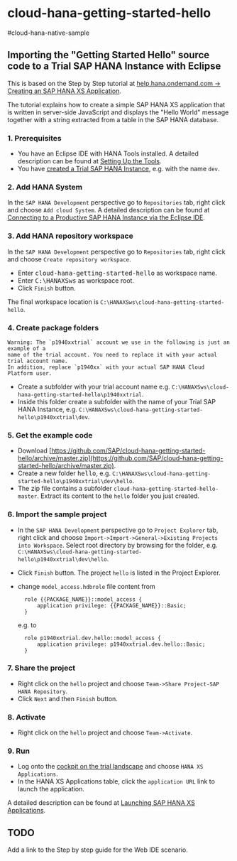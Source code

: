 cloud-hana-getting-started-hello
==============================
 #cloud-hana-native-sample

## Importing the "Getting Started Hello" source code to a Trial SAP HANA Instance with Eclipse

This is based on the Step by Step tutorial at [help.hana.ondemand.com -> Creating an SAP HANA XS Application](https://help.hana.ondemand.com/help/frameset.htm?3762b229a4074fc59ac6a9ee7404f8c9.html).

The tutorial explains how to create a simple SAP HANA XS application that is written in server-side JavaScript and displays the "Hello World" message together with a string extracted from a table in the SAP HANA database.

### 1. Prerequisites   
     
- You have an Eclipse IDE with HANA Tools installed. A detailed description can be found at [Setting Up the Tools](https://help.hana.ondemand.com/help/frameset.htm?b0e351ada628458cb8906f55bcac4755.html).
- You have [created a Trial SAP HANA Instance](https://help.hana.ondemand.com/help/frameset.htm?1a597a4505fc4178acf2232ee0fda081.html), e.g. with the name `dev`.

### 2. Add HANA System

In the `SAP HANA Development` perspective go to `Repositories` tab, right click and choose `Add cloud System`. A detailed description can be found at [Connecting to a Productive SAP HANA Instance via the Eclipse IDE](https://help.hana.ondemand.com/help/frameset.htm?4efc124a0ccc42b3b502ad3a3908d23d.html).

### 3. Add HANA repository workspace
In the `SAP HANA Development` perspective go to `Repositories` tab, right click and choose `Create repository workspace`. 

- Enter <kbd>cloud-hana-getting-started-hello</kbd> as workspace name.
- Enter <kbd>C:\HANAXSws</kbd> as workspace root.
- Click `Finish` button.

The final workspace location is `C:\HANAXSws\cloud-hana-getting-started-hello`.

### 4. Create package folders
	Warning: The `p1940xxtrial` account we use in the following is just an example of a 
	name of the trial account. You need to replace it with your actual trial account name.
	In addition, replace `p1940xx` with your actual SAP HANA Cloud Platform user.

- Create a subfolder with your trial account name e.g. `C:\HANAXSws\cloud-hana-getting-started-hello\p1940xxtrial`.
- Inside this folder create a subfolder with the name of your Trial SAP HANA Instance, e.g. `C:\HANAXSws\cloud-hana-getting-started-hello\p1940xxtrial\dev`.

### 5. Get the example code
- Download [https://github.com/SAP/cloud-hana-getting-started-hello/archive/master.zip](https://github.com/SAP/cloud-hana-getting-started-hello/archive/master.zip). 
- Create a new folder <kbd>hello</kbd>, e.g. `C:\HANAXSws\cloud-hana-getting-started-hello\p1940xxtrial\dev\hello`.
- The zip file contains a subfolder `cloud-hana-getting-started-hello-master`. Extract its content to the `hello` folder you just created.
 
### 6. Import the sample project
- In the `SAP HANA Development` perspective go to `Project Explorer` tab, right click and choose `Import->Import->General->Existing Projects into Workspace`.
Select root directory by browsing for the folder, e.g. `C:\HANAXSws\cloud-hana-getting-started-hello\p1940xxtrial\dev\hello`.
- Click `Finish` button.
The project `hello` is listed in the Project Explorer.

- change `model_access.hdbrole` file content from
	
	    role {{PACKAGE_NAME}}::model_access {
	    	application privilege: {{PACKAGE_NAME}}::Basic;
	    }
    e.g. to

	    role p1940xxtrial.dev.hello::model_access {
	    	application privilege: p1940xxtrial.dev.hello::Basic;
	    }


### 7. Share the project
- Right click on the `hello` project and choose `Team->Share Project-SAP HANA Repository`.
- Click `Next` and then `Finish` button.

### 8. Activate
- Right click on the `hello` project and choose `Team->Activate`.

### 9. Run
- Log onto the [cockpit on the trial landscape](https://account.hanatrial.ondemand.com/cockpit) and choose `HANA XS Applications`.
- In the HANA XS Applications table, click the `application URL` link to launch the application.

A detailed description can be found at [Launching SAP HANA XS Applications](https://help.hana.ondemand.com/help/frameset.htm?46623ae2a51149df93bda2ed325892c6.html).


## TODO
Add a link to the Step by step guide for the Web IDE scenario.

